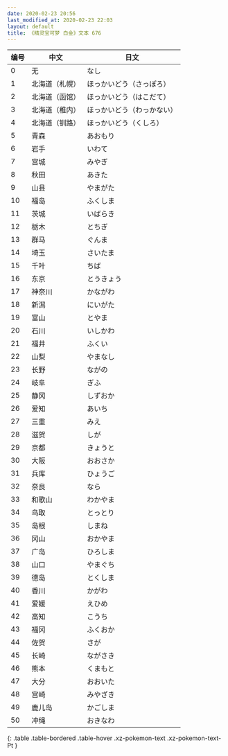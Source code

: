 ```yaml
---
date: 2020-02-23 20:56
last_modified_at: 2020-02-23 22:03
layout: default
title: 《精灵宝可梦 白金》文本 676
---
```

| 编号 | 中文 | 日文 |
| ---- | ---- | ---- |
| 0 | 无 | なし |
| 1 | 北海道（札幌） | ほっかいどう（さっぽろ） |
| 2 | 北海道（函馆） | ほっかいどう（はこだて） |
| 3 | 北海道（稚内） | ほっかいどう（わっかない） |
| 4 | 北海道（钏路） | ほっかいどう（くしろ） |
| 5 | 青森 | あおもり |
| 6 | 岩手 | いわて |
| 7 | 宫城 | みやぎ |
| 8 | 秋田 | あきた |
| 9 | 山县 | やまがた |
| 10 | 福岛 | ふくしま |
| 11 | 茨城 | いばらき |
| 12 | 栃木 | とちぎ |
| 13 | 群马 | ぐんま |
| 14 | 埼玉 | さいたま |
| 15 | 千叶 | ちば |
| 16 | 东京 | とうきょう |
| 17 | 神奈川 | かながわ |
| 18 | 新澙 | にいがた |
| 19 | 富山 | とやま |
| 20 | 石川 | いしかわ |
| 21 | 福井 | ふくい |
| 22 | 山梨 | やまなし |
| 23 | 长野 | ながの |
| 24 | 岐阜 | ぎふ |
| 25 | 静冈 | しずおか |
| 26 | 爱知 | あいち |
| 27 | 三重 | みえ |
| 28 | 滋贺 | しが |
| 29 | 京都 | きょうと |
| 30 | 大阪 | おおさか |
| 31 | 兵库 | ひょうご |
| 32 | 奈良 | なら |
| 33 | 和歌山 | わかやま |
| 34 | 鸟取 | とっとり |
| 35 | 岛根 | しまね |
| 36 | 冈山 | おかやま |
| 37 | 广岛 | ひろしま |
| 38 | 山口 | やまぐち |
| 39 | 德岛 | とくしま |
| 40 | 香川 | かがわ |
| 41 | 爱媛 | えひめ |
| 42 | 高知 | こうち |
| 43 | 福冈 | ふくおか |
| 44 | 佐贺 | さが |
| 45 | 长崎 | ながさき |
| 46 | 熊本 | くまもと |
| 47 | 大分 | おおいた |
| 48 | 宫崎 | みやざき |
| 49 | 鹿儿岛 | かごしま |
| 50 | 冲绳 | おきなわ |
{: .table .table-bordered .table-hover .xz-pokemon-text .xz-pokemon-text-Pt }
